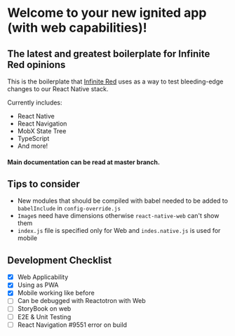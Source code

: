 # Welcome to your new ignited app (with web capabilities)!

## The latest and greatest boilerplate for Infinite Red opinions

This is the boilerplate that [Infinite Red](https://infinite.red) uses as a way to test bleeding-edge changes to our React Native stack.

Currently includes:

- React Native
- React Navigation
- MobX State Tree
- TypeScript
- And more!

#### Main documentation can be read at master branch.

## Tips to consider

- New modules that should be compiled with babel needed to be added to `babelInclude` in `config-override.js`
- `Image`s need have dimensions otherwise `react-native-web` can't show them
- `index.js` file is specified only for Web and `indes.native.js` is used for mobile

## Development Checklist

- [X] Web Applicability 
- [X] Using as PWA
- [X] Mobile working like before
- [ ] Can be debugged with Reactotron with Web
- [ ] StoryBook on web
- [ ] E2E & Unit Testing
- [ ] React Navigation #9551 error on build
